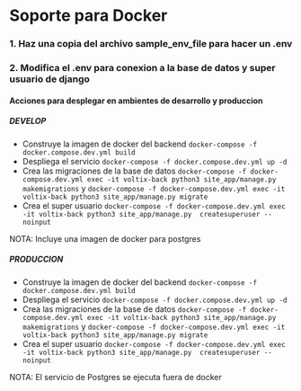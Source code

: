 # Soporte para Docker

### 1. Haz una copia del archivo sample_env_file para hacer un .env
### 2. Modifica  el .env para conexion a la base de datos y super usuario de django

#### Acciones para desplegar en ambientes de desarrollo y produccion

##### DEVELOP
- Construye la imagen de docker del backend  `docker-compose -f docker.compose.dev.yml build`
- Despliega el servicio `docker-compose -f docker.compose.dev.yml up -d`
- Crea las migraciones de la base de datos `docker-compose -f docker-compose.dev.yml exec -it voltix-back python3 site_app/manage.py makemigrations`  y `docker-compose -f docker-compose.dev.yml exec -it voltix-back python3 site_app/manage.py migrate`
- Crea el super usuario `docker-compose -f docker-compose.dev.yml exec -it voltix-back python3 site_app/manage.py  createsuperuser --noinput`

NOTA: Incluye una imagen de docker para postgres

##### PRODUCCION
- Construye la imagen de docker del backend  `docker-compose -f docker.compose.dev.yml build`
- Despliega el servicio `docker-compose -f docker.compose.dev.yml up -d`
- Crea las migraciones de la base de datos `docker-compose -f docker-compose.dev.yml exec -it voltix-back python3 site_app/manage.py makemigrations`  y `docker-compose -f docker-compose.dev.yml exec -it voltix-back python3 site_app/manage.py migrate`
- Crea el super usuario `docker-compose -f docker-compose.dev.yml exec -it voltix-back python3 site_app/manage.py  createsuperuser --noinput`

NOTA: El servicio de Postgres se ejecuta fuera de docker